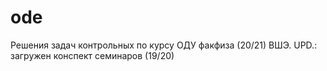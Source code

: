# ode
Решения задач контрольных по курсу ОДУ факфиза (20/21) ВШЭ.
UPD.: загружен конспект семинаров (19/20)
